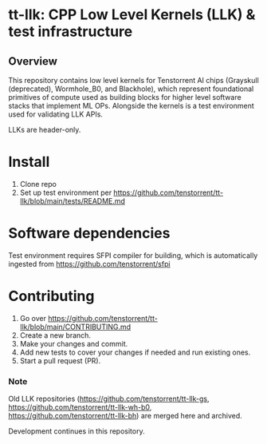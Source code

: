 # tt-llk: CPP Low Level Kernels (LLK) & test infrastructure #

## Overview
This repository contains low level kernels for Tenstorrent AI chips (Grayskull (deprecated), Wormhole_B0, and Blackhole), which represent foundational primitives of compute used as building blocks for higher level software stacks that implement ML OPs. Alongside the kernels is a test environment used for validating LLK APIs.

LLKs are header-only.

# Install
1. Clone repo
2. Set up test environment per https://github.com/tenstorrent/tt-llk/blob/main/tests/README.md

# Software dependencies
Test environment requires SFPI compiler for building, which is automatically ingested from https://github.com/tenstorrent/sfpi

# Contributing
1. Go over https://github.com/tenstorrent/tt-llk/blob/main/CONTRIBUTING.md
2. Create a new branch.
3. Make your changes and commit.
4. Add new tests to cover your changes if needed and run existing ones.
5. Start a pull request (PR).


### Note
Old LLK repositories (https://github.com/tenstorrent/tt-llk-gs, https://github.com/tenstorrent/tt-llk-wh-b0, https://github.com/tenstorrent/tt-llk-bh) are merged here and archived.

Development continues in this repository.
